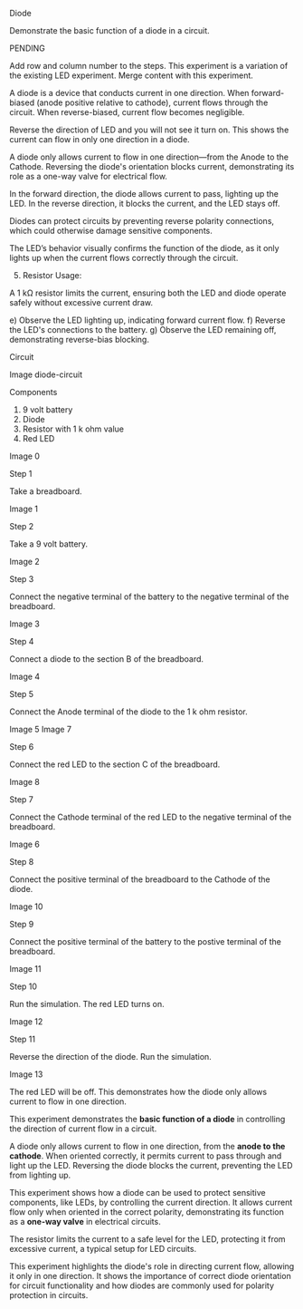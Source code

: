 Diode

Demonstrate the basic function of a diode in a circuit.

PENDING

Add row and column number to the steps.
This experiment is a variation of the existing LED experiment. Merge content with this experiment.

A diode is a device that conducts current in one direction. When forward-biased (anode positive relative to cathode), current flows through the circuit. When reverse-biased, current flow becomes negligible.

Reverse the direction of LED and you will not see it turn on. This shows the current can flow in only one direction in a diode.

A diode only allows current to flow in one direction—from the Anode to the Cathode. Reversing the diode's orientation blocks current, demonstrating its role as a one-way valve for electrical flow.

In the forward direction, the diode allows current to pass, lighting up the LED. In the reverse direction, it blocks the current, and the LED stays off.

Diodes can protect circuits by preventing reverse polarity connections, which could otherwise damage sensitive components.

The LED’s behavior visually confirms the function of the diode, as it only lights up when the current flows correctly through the circuit.

5. Resistor Usage: 

A 1 kΩ resistor limits the current, ensuring both the LED and diode operate safely without excessive current draw.

e) Observe the LED lighting up, indicating forward current flow.
f) Reverse the LED's connections to the battery.
g) Observe the LED remaining off, demonstrating reverse-bias blocking.

Circuit

Image diode-circuit

Components

1. 9 volt battery
2. Diode
3. Resistor with 1 k ohm value
4. Red LED

Image 0

Step 1

Take a breadboard.

Image 1

Step 2

Take a 9 volt battery.

Image 2

Step 3

Connect the negative terminal of the battery to the negative terminal of the breadboard.

Image 3

Step 4

Connect a diode to the section B of the breadboard.

Image 4

Step 5

Connect the Anode terminal of the diode to the 1 k ohm resistor.

Image 5
Image 7

Step 6

Connect the red LED to the section C of the breadboard.

Image 8

Step 7

Connect the Cathode terminal of the red LED to the negative terminal of the breadboard.

Image 6

Step 8

Connect the positive terminal of the breadboard to the Cathode of the diode.

Image 10

Step 9

Connect the positive terminal of the battery to the postive terminal of the breadboard.

Image 11

Step 10

Run the simulation. The red LED turns on.

Image 12

Step 11

Reverse the direction of the diode. Run the simulation.

Image 13

The red LED will be off. This demonstrates how the diode only allows current to flow in one direction.

This experiment demonstrates the **basic function of a diode** in controlling the direction of current flow in a circuit.

A diode only allows current to flow in one direction, from the **anode to the cathode**. When oriented correctly, it permits current to pass through and light up the LED. Reversing the diode blocks the current, preventing the LED from lighting up.

This experiment shows how a diode can be used to protect sensitive components, like LEDs, by controlling the current direction. It allows current flow only when oriented in the correct polarity, demonstrating its function as a **one-way valve** in electrical circuits.

The resistor limits the current to a safe level for the LED, protecting it from excessive current, a typical setup for LED circuits.

This experiment highlights the diode's role in directing current flow, allowing it only in one direction. It shows the importance of correct diode orientation for circuit functionality and how diodes are commonly used for polarity protection in circuits.
